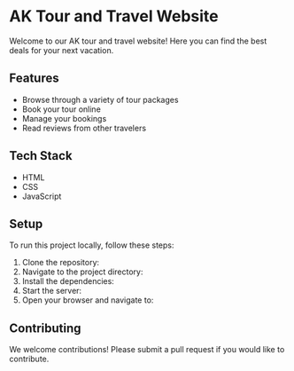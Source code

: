 # AK Tour and Travel Website

Welcome to our AK tour and travel website! Here you can find the best deals for your next vacation.

## Features

- Browse through a variety of tour packages
- Book your tour online
- Manage your bookings
- Read reviews from other travelers

## Tech Stack

- HTML
- CSS
- JavaScript

## Setup

To run this project locally, follow these steps:

1. Clone the repository:
2. Navigate to the project directory:
3. Install the dependencies:
4. Start the server:
5. Open your browser and navigate to:

   
## Contributing

We welcome contributions! Please submit a pull request if you would like to contribute.

